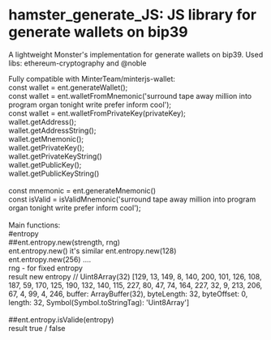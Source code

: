 # hamster_generate_JS: JS library for generate wallets on bip39<br/>

A lightweight Monster's implementation for generate wallets on bip39. Used libs: ethereum-cryptography and @noble <br/>


Fully compatible with MinterTeam/minterjs-wallet:<br/>
const wallet = ent.generateWallet();<br/>
const wallet = ent.walletFromMnemonic('surround tape away million into program organ tonight write prefer inform cool');<br/>
const wallet = ent.walletFromPrivateKey(privateKey);<br/>
wallet.getAddress();<br/>
wallet.getAddressString();<br/>
wallet.getMnemonic();<br/>
wallet.getPrivateKey();<br/>
wallet.getPrivateKeyString()<br/>
wallet.getPublicKey();<br/>
wallet.getPublicKeyString()<br/>
<br/>
const mnemonic = ent.generateMnemonic()<br/>
const isValid = isValidMnemonic('surround tape away million into program organ tonight write prefer inform cool');<br/>
<br/>
Main functions:<br/>
#entropy<br/>
##ent.entropy.new(strength, rng)<br/>
  ent.entropy.new() it's similar ent.entropy.new(128)<br/>
  ent.entropy.new(256) .... <br/>
  rng - for fixed entropy<br/>
  result new entropy // Uint8Array(32) [129, 13, 149, 8, 140, 200, 101, 126, 108, 187, 59, 170, 125, 190, 132, 140, 115, 227, 80, 47, 74, 164, 227, 32, 9, 213, 206, 67, 4, 99, 4, 246, buffer: ArrayBuffer(32), byteLength: 32, byteOffset: 0, length: 32, Symbol(Symbol.toStringTag): 'Uint8Array']<br/><br/>
##ent.entropy.isValide(entropy)<br/>
  result true / false <br/><br/>



